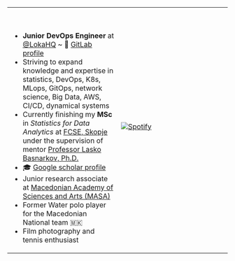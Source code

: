 <table width="100%"> 
  <tr>
  <td width="50%">

&nbsp;<p align="center">
    <ul>
      <li> <b>Junior DevOps Engineer</b> at <a href="https://github.com/LokaHQ">@LokaHQ</a> ~ 🐙 [GitLab profile](https://gitlab.com/zelenkastiot)</li>
      <li> Striving to expand knowledge and expertise in statistics, DevOps, K8s, MLops, GitOps, network science, Big Data, AWS, CI/CD, dynamical systems</li> 
    <li> Currently finishing my <b>MSc</b> in <i>Statistics for Data Analytics</i> at <a href="https://www.finki.ukim.mk/en">FCSE, Skopje</a> under the supervision of mentor <a href="https://scholar.google.com/citations?hl=en&user=rE6vD68AAAAJ">Professor Lasko Basnarkov, Ph.D.</a> </li>
    <li> 🎓 [Google scholar profile](https://scholar.google.com/citations?user=OIC1DB0AAAAJ&hl=en&oi=ao) </li>
      <li> Junior research associate at <a href="https://manu.edu.mk/"> Macedonian Academy of Sciences and Arts (MASA)</a> </li>
    <li> Former Water polo player for the Macedonian National team 🇲🇰 </li>
    <li> Film photography and tennis enthusiast </li>
    </ul>

  </p>
  </td>
    
    
  <td width="50%">


&nbsp; <br> [![Spotify](https://zelenkastiot.vercel.app/api/spotify?background_color=0b0d0a&border_color=ffffff)](https://open.spotify.com/user/31i6q3pm3mzg3zqw6ibtnv4bhr2y)
  
  <br> 
 
<!--   <p align="center">
  <img src="https://github.com/devicons/devicon/blob/master/icons/python/python-original-wordmark.svg" title="Python" **alt="Python" width="40" height="40"/>
  <img alt="R" width="40" height="40" src="https://github.com/devicons/devicon/blob/master/icons/r/r-plain.svg" /> 
  <img alt="Matlab" width="40" height="40" src="https://raw.githubusercontent.com/github/explore/80688e429a7d4ef2fca1e82350fe8e3517d3494d/topics/matlab/matlab.png" /> 
  <img src="https://github.com/devicons/devicon/blob/master/icons/git/git-original-wordmark.svg" title="Git" **alt="Git" width="40" height="40"/>
  <img src="https://github.com/devicons/devicon/blob/master/icons/docker/docker-original-wordmark.svg" title="Docker" width="40" height="40"/>
  <img src="https://github.com/devicons/devicon/blob/master/icons/pandas/pandas-original-wordmark.svg" title="Pandas" **alt="Pandas" width="40" height="40"/>
  <img src="https://github.com/devicons/devicon/blob/master/icons/numpy/numpy-original-wordmark.svg" title="Numpy" **alt="Numpy" width="40" height="40"/>
  <img src="https://github.com/devicons/devicon/blob/master/icons/latex/latex-original.svg" title="LaTeX" **alt="latex" width="40" height="40"/> -->
  </p>
</td>
</table>


